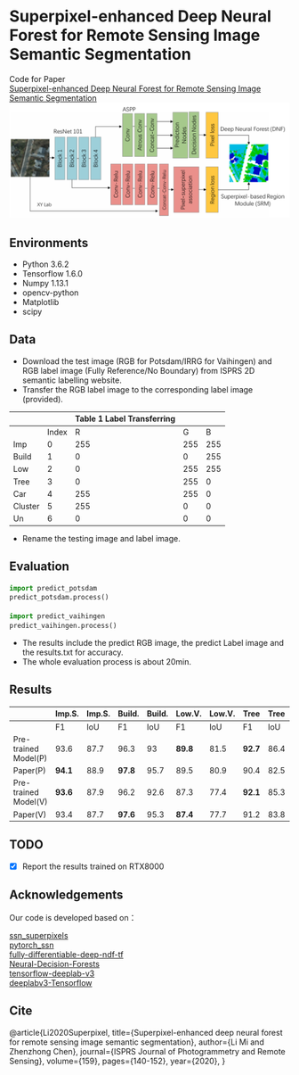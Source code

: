 # Superpixel-enhanced Deep Neural Forest for Remote Sensing Image Semantic Segmentation
Code for Paper  
[Superpixel-enhanced Deep Neural Forest for Remote Sensing Image Semantic Segmentation](https://www.sciencedirect.com/science/article/pii/S0924271619302606)
!['Can't load IMAGE'](https://github.com/whulixiya/ML/blob/master/mlPIPIP.png) 
## Environments
* Python 3.6.2
* Tensorflow 1.6.0
* Numpy 1.13.1
* opencv-python
* Matplotlib
* scipy

## Data
*	Download the test image (RGB for Potsdam/IRRG for Vaihingen) and RGB label image (Fully Reference/No Boundary) from ISPRS 2D semantic labelling website.
*	Transfer the RGB label image to the corresponding label image (provided).
                  
|         |       | Table 1 Label  Transferring |      |      |
| ------- | ----- | --------------------------- | ---- | ---- |
|         | Index | R                           | G    | B    |
| Imp     | 0     | 255                         | 255  | 255  |
| Build   | 1     | 0                           | 0    | 255  |
| Low     | 2     | 0                           | 255  | 255  |
| Tree    | 3     | 0                           | 255  | 0    |
| Car     | 4     | 255                         | 255  | 0    |
| Cluster | 5     | 255                         | 0    | 0    |
| Un      | 6     | 0                           | 0    | 0    |


*	Rename the testing image and label image.
## Evaluation
``` python
import predict_potsdam
predict_potsdam.process()

import predict_vaihingen
predict_vaihingen.process()
``` 
* The results include the predict RGB image, the predict Label image and the results.txt for accuracy.
* The whole evaluation process is about 20min.

## Results
|                      | Imp.S.   | Imp.S. | Build.   | **Build.** | Low.V.   | Low.V. | Tree     | Tree | Car      | Car  | Mean     | Mean     | OA       |
| -------------------- | -------- | ------ | -------- | ---------- | -------- | ------ | -------- | ---- | -------- | ---- | -------- | -------- | -------- |
|                      | F1       | IoU    | F1       | IoU        | F1       | IoU    | F1       | IoU  | F1       | IoU  | F1       | IoU      |          |
| Pre-trained Model(P) | 93.6     | 87.7   | 96.3     | 93         | **89.8** | 81.5   | **92.7** | 86.4 | **96.7** | 93.6 | **93.8** | **88.4** | 92.1     |
| Paper(P)             | **94.1** | 88.9   | **97.8** | 95.7       | 89.5     | 80.9   | 90.4     | 82.5 | 95.1     | 90.7 | 93.4     | 87.7     | **92.6** |
| Pre-trained Model(V) | **93.6** | 87.9   | 96.2     | 92.6       | 87.3     | 77.4   | **92.1** | 85.3 | **85.3** | 74.4 | 90.9     | **83.5** | **92.3** |
| Paper(V)             | 93.4     | 87.7   | **97.6** | 95.3       | **87.4** | 77.7   | 91.2     | 83.8 | 85.2     | 74.3 | **91**   | 83.3     | 92.2     |

## TODO
- [x] Report the results trained on RTX8000

## Acknowledgements
Our code is developed based on：

[ssn_superpixels](https://github.com/NVlabs/ssn_superpixels)  
[pytorch_ssn](https://github.com/CYang0515/pytorch_ssn)  
[fully-differentiable-deep-ndf-tf](https://github.com/chrischoy/fully-differentiable-deep-ndf-tf)  
[Neural-Decision-Forests](https://github.com/jingxil/Neural-Decision-Forests)  
[tensorflow-deeplab-v3](https://github.com/rishizek/tensorflow-deeplab-v3)  
[deeplabv3-Tensorflow](https://github.com/ximimiao/deeplabv3-Tensorflow)  

## Cite
@article{Li2020Superpixel,
  title={Superpixel-enhanced deep neural forest for remote sensing image semantic segmentation},
  author={Li Mi and Zhenzhong Chen},
  journal={ISPRS Journal of Photogrammetry and Remote Sensing},
  volume={159},
  pages={140-152},
  year={2020},
}

